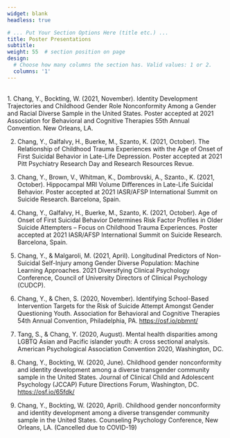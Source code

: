 ```yaml
---
widget: blank
headless: true

# ... Put Your Section Options Here (title etc.) ...
title: Poster Presentations
subtitle:
weight: 55  # section position on page
design:
  # Choose how many columns the section has. Valid values: 1 or 2.
  columns: '1'
---
```

<br/>
1.	Chang, Y., Bockting, W. (2021, November). Identity Development Trajectories and Childhood Gender Role Nonconformity Among a Gender and Racial Diverse Sample in the United States. Poster accepted at 2021 Association for Behavioral and Cognitive Therapies 55th Annual Convention. New Orleans, LA.

2.	Chang, Y., Galfalvy, H., Buerke, M., Szanto, K. (2021, October). The Relationship of Childhood Trauma Experiences with the Age of Onset of First Suicidal Behavior in Late-Life Depression. Poster accepted at 2021 Pitt Psychiatry Research Day and Research Resources Revue.

3.	Chang, Y., Brown, V., Whitman, K., Dombrovski, A., Szanto., K. (2021, October). Hippocampal MRI Volume Differences in Late-Life Suicidal Behavior. Poster accepted at 2021 IASR/AFSP International Summit on Suicide Research. Barcelona, Spain.

4.	Chang, Y., Galfalvy, H., Buerke, M., Szanto, K. (2021, October). Age of Onset of First Suicidal Behavior Determines Risk Factor Profiles in Older Suicide Attempters – Focus on Childhood Trauma Experiences. Poster accepted at 2021 IASR/AFSP International Summit on Suicide Research. Barcelona, Spain.

5.	Chang, Y., & Malgaroli, M. (2021, April). Longitudinal Predictors of Non-Suicidal Self-Injury among Gender Diverse Population: Machine Learning Approaches. 2021 Diversifying Clinical Psychology Conference, Council of University Directors of Clinical Psychology (CUDCP). 

6.	Chang, Y., & Chen, S. (2020, November). Identifying School-Based Intervention Targets for the Risk of Suicide Attempt Amongst Gender Questioning Youth. Association for Behavioral and Cognitive Therapies 54th Annual Convention, Philadelphia, PA. https://osf.io/pbmnt/

7.	Tang, S., & Chang, Y. (2020, August). Mental health disparities among LGBTQ Asian and Pacific islander youth: A cross sectional analysis. American Psychological Association Convention 2020, Washington, DC.

8.	Chang, Y., Bockting, W. (2020, June). Childhood gender nonconformity and identity development among a diverse transgender community sample in the United States. Journal of Clinical Child and Adolescent Psychology (JCCAP) Future Directions Forum, Washington, DC. https://osf.io/65fdk/

9.	Chang, Y., Bockting, W. (2020, April). Childhood gender nonconformity and identity development among a diverse transgender community sample in the United States. Counseling Psychology Conference, New Orleans, LA. (Cancelled due to COVID-19)

